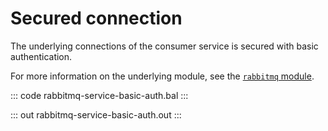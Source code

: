 # Secured connection

The underlying connections of the consumer service is secured with basic authentication.

For more information on the underlying module, see the [`rabbitmq` module](https://lib.ballerina.io/ballerinax/rabbitmq/latest).

::: code rabbitmq-service-basic-auth.bal :::

::: out rabbitmq-service-basic-auth.out :::
